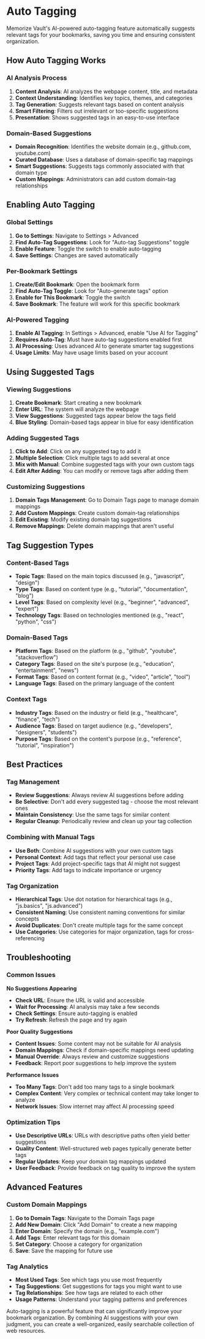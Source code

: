 # Auto Tagging

Memorize Vault's AI-powered auto-tagging feature automatically suggests relevant tags for your bookmarks, saving you time and ensuring consistent organization.

## How Auto Tagging Works

### AI Analysis Process

1. **Content Analysis**: AI analyzes the webpage content, title, and metadata
2. **Context Understanding**: Identifies key topics, themes, and categories
3. **Tag Generation**: Suggests relevant tags based on content analysis
4. **Smart Filtering**: Filters out irrelevant or too-specific suggestions
5. **Presentation**: Shows suggested tags in an easy-to-use interface

### Domain-Based Suggestions

- **Domain Recognition**: Identifies the website domain (e.g., github.com, youtube.com)
- **Curated Database**: Uses a database of domain-specific tag mappings
- **Smart Suggestions**: Suggests tags commonly associated with that domain type
- **Custom Mappings**: Administrators can add custom domain-tag relationships

## Enabling Auto Tagging

### Global Settings

1. **Go to Settings**: Navigate to Settings > Advanced
2. **Find Auto-Tag Suggestions**: Look for "Auto-tag Suggestions" toggle
3. **Enable Feature**: Toggle the switch to enable auto-tagging
4. **Save Settings**: Changes are saved automatically

### Per-Bookmark Settings

1. **Create/Edit Bookmark**: Open the bookmark form
2. **Find Auto-Tag Toggle**: Look for "Auto-generate tags" option
3. **Enable for This Bookmark**: Toggle the switch
4. **Save Bookmark**: The feature will work for this specific bookmark

### AI-Powered Tagging

1. **Enable AI Tagging**: In Settings > Advanced, enable "Use AI for Tagging"
2. **Requires Auto-Tag**: Must have auto-tag suggestions enabled first
3. **AI Processing**: Uses advanced AI to generate smarter tag suggestions
4. **Usage Limits**: May have usage limits based on your account

## Using Suggested Tags

### Viewing Suggestions

1. **Create Bookmark**: Start creating a new bookmark
2. **Enter URL**: The system will analyze the webpage
3. **View Suggestions**: Suggested tags appear below the tags field
4. **Blue Styling**: Domain-based tags appear in blue for easy identification

### Adding Suggested Tags

1. **Click to Add**: Click on any suggested tag to add it
2. **Multiple Selection**: Click multiple tags to add several at once
3. **Mix with Manual**: Combine suggested tags with your own custom tags
4. **Edit After Adding**: You can modify or remove tags after adding them

### Customizing Suggestions

1. **Domain Tags Management**: Go to Domain Tags page to manage domain mappings
2. **Add Custom Mappings**: Create custom domain-tag relationships
3. **Edit Existing**: Modify existing domain tag suggestions
4. **Remove Mappings**: Delete domain mappings that aren't useful

## Tag Suggestion Types

### Content-Based Tags

- **Topic Tags**: Based on the main topics discussed (e.g., "javascript", "design")
- **Type Tags**: Based on content type (e.g., "tutorial", "documentation", "blog")
- **Level Tags**: Based on complexity level (e.g., "beginner", "advanced", "expert")
- **Technology Tags**: Based on technologies mentioned (e.g., "react", "python", "css")

### Domain-Based Tags

- **Platform Tags**: Based on the platform (e.g., "github", "youtube", "stackoverflow")
- **Category Tags**: Based on the site's purpose (e.g., "education", "entertainment", "news")
- **Format Tags**: Based on content format (e.g., "video", "article", "tool")
- **Language Tags**: Based on the primary language of the content

### Context Tags

- **Industry Tags**: Based on the industry or field (e.g., "healthcare", "finance", "tech")
- **Audience Tags**: Based on target audience (e.g., "developers", "designers", "students")
- **Purpose Tags**: Based on the content's purpose (e.g., "reference", "tutorial", "inspiration")

## Best Practices

### Tag Management

- **Review Suggestions**: Always review AI suggestions before adding
- **Be Selective**: Don't add every suggested tag - choose the most relevant ones
- **Maintain Consistency**: Use the same tags for similar content
- **Regular Cleanup**: Periodically review and clean up your tag collection

### Combining with Manual Tags

- **Use Both**: Combine AI suggestions with your own custom tags
- **Personal Context**: Add tags that reflect your personal use case
- **Project Tags**: Add project-specific tags that AI might not suggest
- **Priority Tags**: Add tags to indicate importance or urgency

### Tag Organization

- **Hierarchical Tags**: Use dot notation for hierarchical tags (e.g., "js.basics", "js.advanced")
- **Consistent Naming**: Use consistent naming conventions for similar concepts
- **Avoid Duplicates**: Don't create multiple tags for the same concept
- **Use Categories**: Use categories for major organization, tags for cross-referencing

## Troubleshooting

### Common Issues

**No Suggestions Appearing**

- **Check URL**: Ensure the URL is valid and accessible
- **Wait for Processing**: AI analysis may take a few seconds
- **Check Settings**: Ensure auto-tagging is enabled
- **Try Refresh**: Refresh the page and try again

**Poor Quality Suggestions**

- **Content Issues**: Some content may not be suitable for AI analysis
- **Domain Mappings**: Check if domain-specific mappings need updating
- **Manual Override**: Always review and customize suggestions
- **Feedback**: Report poor suggestions to help improve the system

**Performance Issues**

- **Too Many Tags**: Don't add too many tags to a single bookmark
- **Complex Content**: Very complex or technical content may take longer to analyze
- **Network Issues**: Slow internet may affect AI processing speed

### Optimization Tips

- **Use Descriptive URLs**: URLs with descriptive paths often yield better suggestions
- **Quality Content**: Well-structured web pages typically generate better tags
- **Regular Updates**: Keep your domain tag mappings updated
- **User Feedback**: Provide feedback on tag quality to improve the system

## Advanced Features

### Custom Domain Mappings

1. **Go to Domain Tags**: Navigate to the Domain Tags page
2. **Add New Domain**: Click "Add Domain" to create a new mapping
3. **Enter Domain**: Specify the domain (e.g., "example.com")
4. **Add Tags**: Enter relevant tags for this domain
5. **Set Category**: Choose a category for organization
6. **Save**: Save the mapping for future use

### Tag Analytics

- **Most Used Tags**: See which tags you use most frequently
- **Tag Suggestions**: Get suggestions for tags you might want to use
- **Tag Relationships**: See how tags are related to each other
- **Usage Patterns**: Understand your tagging patterns and preferences

Auto-tagging is a powerful feature that can significantly improve your bookmark organization. By combining AI suggestions with your own judgment, you can create a well-organized, easily searchable collection of web resources.
